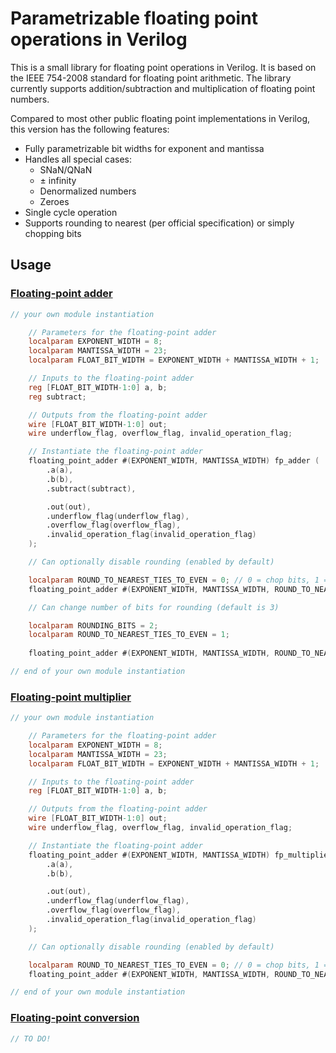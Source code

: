 # Parametrizable floating point operations in Verilog

This is a small library for floating point operations in Verilog. It is based on the IEEE 754-2008 standard for floating point arithmetic. The library currently supports addition/subtraction and multiplication of floating point numbers.

Compared to most other public floating point implementations in Verilog, this version has the following features:

- Fully parametrizable bit widths for exponent and mantissa
- Handles all special cases:
    - SNaN/QNaN
    - ± infinity
    - Denormalized numbers
    - Zeroes
- Single cycle operation
- Supports rounding to nearest (per official specification) or simply chopping bits

## Usage

### [Floating-point adder](src/floating_point_adder.v)

```verilog
// your own module instantiation

    // Parameters for the floating-point adder
    localparam EXPONENT_WIDTH = 8;
    localparam MANTISSA_WIDTH = 23;
    localparam FLOAT_BIT_WIDTH = EXPONENT_WIDTH + MANTISSA_WIDTH + 1;

    // Inputs to the floating-point adder
    reg [FLOAT_BIT_WIDTH-1:0] a, b;
    reg subtract;

    // Outputs from the floating-point adder
    wire [FLOAT_BIT_WIDTH-1:0] out;
    wire underflow_flag, overflow_flag, invalid_operation_flag;

    // Instantiate the floating-point adder
    floating_point_adder #(EXPONENT_WIDTH, MANTISSA_WIDTH) fp_adder (
        .a(a),
        .b(b),
        .subtract(subtract),

        .out(out),
        .underflow_flag(underflow_flag),
        .overflow_flag(overflow_flag),
        .invalid_operation_flag(invalid_operation_flag)
    );

    // Can optionally disable rounding (enabled by default)

    localparam ROUND_TO_NEAREST_TIES_TO_EVEN = 0; // 0 = chop bits, 1 = round to nearest
    floating_point_adder #(EXPONENT_WIDTH, MANTISSA_WIDTH, ROUND_TO_NEAREST_TIES_TO_EVEN) fp_adder_no_rounding ( ... );

    // Can change number of bits for rounding (default is 3)

    localparam ROUNDING_BITS = 2;
    localparam ROUND_TO_NEAREST_TIES_TO_EVEN = 1;
    
    floating_point_adder #(EXPONENT_WIDTH, MANTISSA_WIDTH, ROUND_TO_NEAREST_TIES_TO_EVEN, ROUNDING_BITS) fp_adder_2bit_rounding ( ... );

// end of your own module instantiation
```

### [Floating-point multiplier](src/floating_point_multiplier.v)

```verilog
// your own module instantiation

    // Parameters for the floating-point adder
    localparam EXPONENT_WIDTH = 8;
    localparam MANTISSA_WIDTH = 23;
    localparam FLOAT_BIT_WIDTH = EXPONENT_WIDTH + MANTISSA_WIDTH + 1;

    // Inputs to the floating-point adder
    reg [FLOAT_BIT_WIDTH-1:0] a, b;

    // Outputs from the floating-point adder
    wire [FLOAT_BIT_WIDTH-1:0] out;
    wire underflow_flag, overflow_flag, invalid_operation_flag;

    // Instantiate the floating-point adder
    floating_point_adder #(EXPONENT_WIDTH, MANTISSA_WIDTH) fp_multiplier (
        .a(a),
        .b(b),

        .out(out),
        .underflow_flag(underflow_flag),
        .overflow_flag(overflow_flag),
        .invalid_operation_flag(invalid_operation_flag)
    );

    // Can optionally disable rounding (enabled by default)

    localparam ROUND_TO_NEAREST_TIES_TO_EVEN = 0; // 0 = chop bits, 1 = round to nearest
    floating_point_adder #(EXPONENT_WIDTH, MANTISSA_WIDTH, ROUND_TO_NEAREST_TIES_TO_EVEN) fp_multiplier_no_rounding ( ... );

// end of your own module instantiation
```

### [Floating-point conversion](src/floating_point_conversion.v)

```verilog
// TO DO!
```
